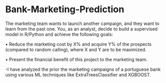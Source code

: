 # Bank-Marketing-Prediction

The marketing team wants to launch another campaign, and they want to learn from the past one. You, as an analyst, decide to build a supervised model in R/Python and achieve the following goals:

•	Reduce the marketing cost by X% and acquire Y% of the prospects (compared to random calling), where X and Y are to be maximized.


•	Present the financial benefit of this project to the marketing team.

-I have analyzed the prior the marketing campaigns of a portuguese bank using various ML techniques like ExtraTreesClassifier and XGBOOST.

